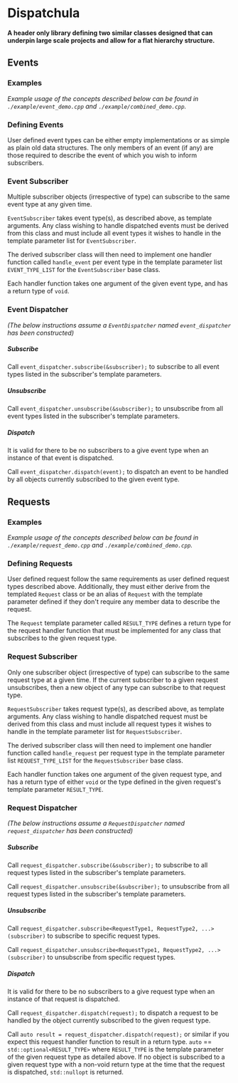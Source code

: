 # Dispatchula

**A header only library defining two similar classes designed that can
underpin large scale projects and allow for a flat hierarchy structure.**

## Events

### Examples

_Example usage of the concepts described below can be found in
`./example/event_demo.cpp` and `./example/combined_demo.cpp`._

### Defining Events

User defined event types can be either empty implementations or as simple as
plain old data structures. The only members of an event (if any) are those
required to describe the event of which you wish to inform subscribers.

### Event Subscriber

Multiple subscriber objects (irrespective of type) can subscribe to the same
event type at any given time.

`EventSubscriber` takes event type(s), as described above, as template arguments.
Any class wishing to handle dispatched events must be derived from this class
and must include all event types it wishes to handle in the template parameter
list for `EventSubscriber`.

The derived subscriber class will then need to implement one handler function called
`handle_event` per event type in the template parameter list `EVENT_TYPE_LIST`
for the `EventSubscriber` base class.

Each handler function takes one argument of the given event type, and has a return
type of `void`.

### Event Dispatcher

_(The below instructions assume a `EventDispatcher` named `event_dispatcher` has been constructed)_

##### Subscribe

Call `event_dispatcher.subscribe(&subscriber);` to subscribe to all event types
listed in the subscriber's template parameters.

##### Unsubscribe

Call `event_dispatcher.unsubscribe(&subscriber);` to unsubscribe from all event types
listed in the subscriber's template parameters.

##### Dispatch

It is valid for there to be no subscribers to  a give event type when an instance of that event
is dispatched.

Call `event_dispatcher.dispatch(event);` to dispatch an event to be handled by all objects
currently subscribed to the given event type.

## Requests

### Examples

_Example usage of the concepts described below can be found in
`./example/request_demo.cpp` and `./example/combined_demo.cpp`._

### Defining Requests

User defined request follow the same requirements as user defined request types
described above. Additionally, they must either derive from the templated `Request`
class or be an alias of `Request` with the template parameter defined  if they
don't require any member data to describe the request.

The `Request` template parameter called `RESULT_TYPE` defines a return type for
the request handler function that must be implemented for any class that
subscribes to the given request type.

### Request Subscriber

Only one subscriber object (irrespective of type) can subscribe to the same
request type at a given time. If the current subscriber to a given request
unsubscribes, then a new object of any type can subscribe to that request
type.

`RequestSubscriber` takes request type(s), as described above, as template arguments.
Any class wishing to handle dispatched request must be derived from this class
and must include all request types it wishes to handle in the template parameter
list for `RequestSubscriber`.

The derived subscriber class will then need to implement one handler function called
`handle_request` per request type in the template parameter list `REQUEST_TYPE_LIST`
for the `RequestSubscriber` base class.

Each handler function takes one argument of the given request type, and has a return
type of either `void` or the type defined in the given request's template parameter
`RESULT_TYPE`.

### Request Dispatcher

_(The below instructions assume a `RequestDispatcher` named `request_dispatcher` has been constructed)_

##### Subscribe

Call `request_dispatcher.subscribe(&subscriber);` to subscribe to all request types
listed in the subscriber's template parameters.

Call `request_dispatcher.unsubscribe(&subscriber);` to unsubscribe from all request types
listed in the subscriber's template parameters.

##### Unsubscribe

Call `request_dispatcher.subscribe<RequestType1, RequestType2, ...>(subscriber)` to
subscribe to specific request types.

Call `request_dispatcher.unsubscribe<RequestType1, RequestType2, ...>(subscriber)` to
unsubscribe from specific request types.

##### Dispatch

It is valid for there to be no subscribers to a give request type when an instance of that request
is dispatched.

Call `request_dispatcher.dispatch(request);` to dispatch a request to be handled by the object
currently subscribed to the given request type.

Call `auto result = request_dispatcher.dispatch(request);` or similar if you expect this request
handler function to result in a return type. `auto` == `std::optional<RESULT_TYPE>` where
`RESULT_TYPE` is the template parameter of the given request type as detailed above. If no object
is subscribed to a given request type with a non-void return type at the time that the request is
dispatched, `std::nullopt` is returned.